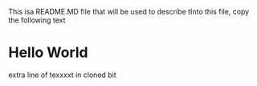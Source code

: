 This isa README.MD file that will be used to describe tInto this file, copy the 
following text

# Hello World
extra line of texxxxt in cloned bit


